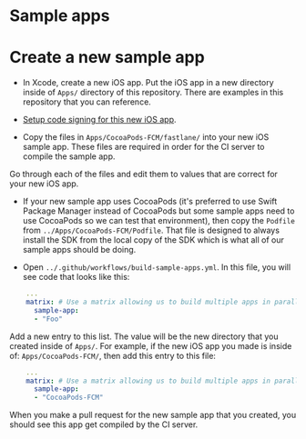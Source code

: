 # Sample apps 

# Create a new sample app 

* In Xcode, create a new iOS app. Put the iOS app in a new directory inside of `Apps/` directory of this repository. There are examples in this repository that you can reference. 

* [Setup code signing for this new iOS app](https://github.com/customerio/apple-code-signing#creating-a-new-ios-app). 

* Copy the files in `Apps/CocoaPods-FCM/fastlane/` into your new iOS sample app. These files are required in order for the CI server to compile the sample app. 

Go through each of the files and edit them to values that are correct for your new iOS app. 

* If your new sample app uses CocoaPods (it's preferred to use Swift Package Manager instead of CocoaPods but some sample apps need to use CocoaPods so we can test that environment), then copy the `Podfile` from `../Apps/CocoaPods-FCM/Podfile`. That file is designed to always install the SDK from the local copy of the SDK which is what all of our sample apps should be doing. 

* Open `../.github/workflows/build-sample-apps.yml`. In this file, you will see code that looks like this:

```yml
    ...
    matrix: # Use a matrix allowing us to build multiple apps in parallel. Just add an entry to the matrix and it will build! 
      sample-app: 
      - "Foo"
```

Add a new entry to this list. The value will be the new directory that you created inside of `Apps/`. For example, if the new iOS app you made is inside of: `Apps/CocoaPods-FCM/`, then add this entry to this file:

```yml
    ...
    matrix: # Use a matrix allowing us to build multiple apps in parallel. Just add an entry to the matrix and it will build! 
      sample-app: 
      - "CocoaPods-FCM"
```

When you make a pull request for the new sample app that you created, you should see this app get compiled by the CI server. 

